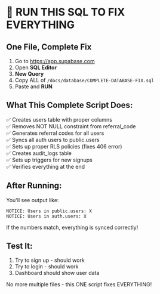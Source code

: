 # 🚨 RUN THIS SQL TO FIX EVERYTHING

## One File, Complete Fix

1. Go to https://app.supabase.com
2. Open **SQL Editor**
3. **New Query**
4. Copy ALL of `/docs/database/COMPLETE-DATABASE-FIX.sql`
5. Paste and **RUN**

## What This Complete Script Does:

✅ Creates users table with proper columns  
✅ Removes NOT NULL constraint from referral_code  
✅ Generates referral codes for all users  
✅ Syncs all auth users to public.users  
✅ Sets up proper RLS policies (fixes 406 error)  
✅ Creates audit_logs table  
✅ Sets up triggers for new signups  
✅ Verifies everything at the end  

## After Running:

You'll see output like:
```
NOTICE: Users in public.users: X
NOTICE: Users in auth.users: X
```

If the numbers match, everything is synced correctly!

## Test It:
1. Try to sign up - should work
2. Try to login - should work
3. Dashboard should show user data

No more multiple files - this ONE script fixes EVERYTHING!
